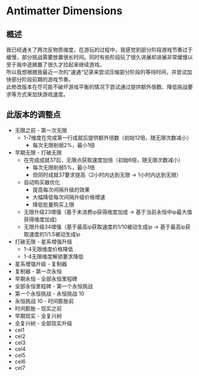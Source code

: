 # Antimatter Dimensions

## 概述
我已经通关了两次反物质维度，在游玩的过程中，我感觉到部分阶段游戏节奏过于缓慢，部分挑战需要放置很长时间。同时有些阶段玩了很久进展却进展非常缓慢以至于我中途搁置了很久才捡起来继续游戏。\
所以我想根据我最近一次的“速通“记录来尝试压缩部分阶段的等待时间，并尝试加快部分阶段前期的游戏节奏。\
此修改版本在尽可能不破坏游戏平衡的情况下尝试通过提供额外倍数、降低挑战要求等方式来加快游戏速度。

## 此版本的调整点
* 无限之前 - 第一次无限
  * 1-7维度在完成第一行成就后提供额外倍数（初始12倍，随无限次数减小）
    * 每次无限削弱2%，最小1倍
* 早期无限 - 打破无限
  * 在完成成就37后，无限点获取速度加倍（初始6倍，随无限次数减小）
    * 每次无限削弱5%，最小1倍
    * 但同时成就37要求提高（2小时内达到无限 -> 1小时内达到无限）
  * 自动购买器优化
    * 提高每次间隔升级的效果
    * 大幅降低每次间隔升级价格增速
    * 降低批量购买上限
  * 无限升级23增强（基于未消费ip获得维度加成 -> 基于当前永恒中ip最大值获得维度加成)
  * 无限升级34增强（基于最高ip获取速度的1/10被动生成ip -> 基于最高ip获取速度的1/1.5被动生成ip
* 打破无限 - 星系增强升级
  * 1-4无限维度价格降低
  * 1-4无限维度解锁要求降低
* 星系增强升级 - 复制器
* 复制器 - 第一次永恒
* 早期永恒 - 全部永恒里程碑
* 全部永恒里程碑 - 第一个永恒挑战
* 第一个永恒挑战 - 永恒挑战 10
* 永恒挑战 10 - 时间膨胀前
* 时间膨胀 - 现实之前
* 早期现实 - 全复兴树
* 全复兴树 - 全部现实升级
* cel1
* cel2
* cel3
* cel4
* cel5
* cel6
* cel7
